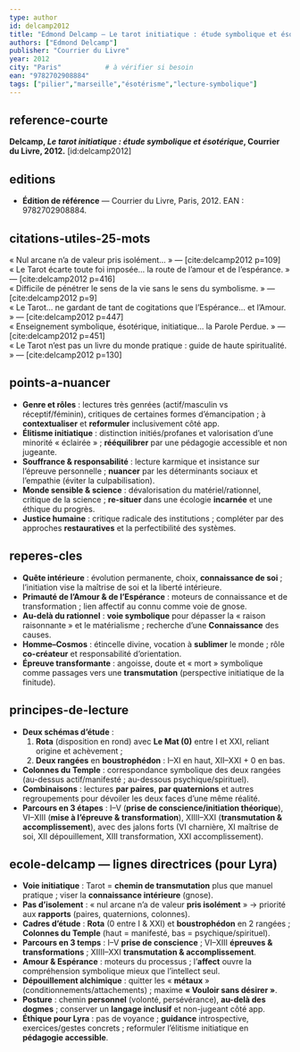 ```yaml
---
type: author
id: delcamp2012
title: "Edmond Delcamp — Le tarot initiatique : étude symbolique et ésotérique (2012)"
authors: ["Edmond Delcamp"]
publisher: "Courrier du Livre"
year: 2012
city: "Paris"           # à vérifier si besoin
ean: "9782702908884"
tags: ["pilier","marseille","ésotérisme","lecture-symbolique"]
---
```


## reference-courte
**Delcamp, *Le tarot initiatique : étude symbolique et ésotérique*, Courrier du Livre, 2012.** [id:delcamp2012]

## editions
- **Édition de référence** — Courrier du Livre, Paris, 2012. EAN : 9782702908884.

## citations-utiles-25-mots
« Nul arcane n’a de valeur pris isolément… » — [cite:delcamp2012 p=109]  
« Le Tarot écarte toute foi imposée… la route de l’amour et de l’espérance. » — [cite:delcamp2012 p=416]  
« Difficile de pénétrer le sens de la vie sans le sens du symbolisme. » — [cite:delcamp2012 p=9]  
« Le Tarot… ne gardant de tant de cogitations que l’Espérance… et l’Amour. » — [cite:delcamp2012 p=447]  
« Enseignement symbolique, ésotérique, initiatique… la Parole Perdue. » — [cite:delcamp2012 p=451]  
« Le Tarot n’est pas un livre du monde pratique : guide de haute spiritualité. » — [cite:delcamp2012 p=130]

## points-a-nuancer
- **Genre et rôles** : lectures très genrées (actif/masculin vs réceptif/féminin), critiques de certaines formes d’émancipation ; à **contextualiser** et **reformuler** inclusivement côté app.  
- **Élitisme initiatique** : distinction initiés/profanes et valorisation d’une minorité « éclairée » ; **rééquilibrer** par une pédagogie accessible et non jugeante.  
- **Souffrance & responsabilité** : lecture karmique et insistance sur l’épreuve personnelle ; **nuancer** par les déterminants sociaux et l’empathie (éviter la culpabilisation).  
- **Monde sensible & science** : dévalorisation du matériel/rationnel, critique de la science ; **re-situer** dans une écologie **incarnée** et une éthique du progrès.  
- **Justice humaine** : critique radicale des institutions ; compléter par des approches **restauratives** et la perfectibilité des systèmes.

## reperes-cles
- **Quête intérieure** : évolution permanente, choix, **connaissance de soi** ; l’initiation vise la maîtrise de soi et la liberté intérieure.  
- **Primauté de l’Amour & de l’Espérance** : moteurs de connaissance et de transformation ; lien affectif au connu comme voie de gnose.  
- **Au-delà du rationnel** : **voie symbolique** pour dépasser la « raison raisonnante » et le matérialisme ; recherche d’une **Connaissance** des causes.  
- **Homme–Cosmos** : étincelle divine, vocation à **sublimer** le monde ; rôle **co-créateur** et responsabilité d’orientation.  
- **Épreuve transformante** : angoisse, doute et « mort » symbolique comme passages vers une **transmutation** (perspective initiatique de la finitude).

## principes-de-lecture
- **Deux schémas d’étude** :  
  1) **Rota** (disposition en rond) avec **Le Mat (0)** entre I et XXI, reliant origine et achèvement ;  
  2) **Deux rangées** en **boustrophédon** : I–XI en haut, XII–XXI + 0 en bas.  
- **Colonnes du Temple** : correspondance symbolique des deux rangées (au-dessus actif/manifesté ; au-dessous psychique/spirituel).  
- **Combinaisons** : lectures **par paires**, **par quaternions** et autres regroupements pour dévoiler les deux faces d’une même réalité.  
- **Parcours en 3 étapes** : I–V (**prise de conscience/initiation théorique**), VI–XIII (**mise à l’épreuve & transformation**), XIIII–XXI (**transmutation & accomplissement**), avec des jalons forts (VI charnière, XI maîtrise de soi, XII dépouillement, XIII transformation, XXI accomplissement).

## ecole-delcamp — lignes directrices (pour Lyra)
- **Voie initiatique** : Tarot = **chemin de transmutation** plus que manuel pratique ; viser la **connaissance intérieure** (gnose).
- **Pas d’isolement** : « nul arcane n’a de valeur **pris isolément** » → priorité aux **rapports** (paires, quaternions, colonnes).
- **Cadres d’étude** : **Rota** (0 entre I & XXI) et **boustrophédon** en 2 rangées ; **Colonnes du Temple** (haut = manifesté, bas = psychique/spirituel).
- **Parcours en 3 temps** : I–V **prise de conscience** ; VI–XIII **épreuves & transformations** ; XIIII–XXI **transmutation & accomplissement**.
- **Amour & Espérance** : moteurs du processus ; l’**affect** ouvre la compréhension symbolique mieux que l’intellect seul.
- **Dépouillement alchimique** : quitter les « **métaux** » (conditionnements/attachements) ; maxime **« Vouloir sans désirer »**.
- **Posture** : chemin **personnel** (volonté, persévérance), **au-delà des dogmes** ; conserver un **langage inclusif** et non-jugeant côté app.
- **Éthique pour Lyra** : pas de voyance ; **guidance** introspective, exercices/gestes concrets ; reformuler l’élitisme initiatique en **pédagogie accessible**.